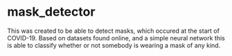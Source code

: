 # mask_detector
This was created to be able to detect masks, which occured at the start of COVID-19. Based on datasets found online, and a simple neural network this is able to classify whether or not somebody is wearing a mask of any kind. 
